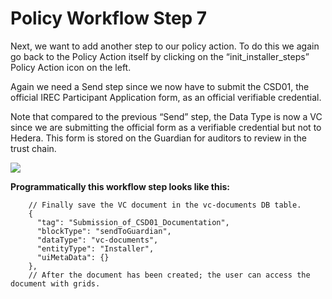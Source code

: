# Policy Workflow Step 7



Next, we want to add another step to our policy action. To do this we again go back to the Policy Action itself by clicking on the “init\_installer\_steps” Policy Action icon on the left.

Again we need a Send step since we now have to submit the CSD01, the official IREC Participant Application form, as an official verifiable credential.

Note that compared to the previous “Send” step, the Data Type is now a VC since we are submitting the official form as a verifiable credential but not to Hedera. This form is stored on the Guardian for auditors to review in the trust chain.

![](https://i.imgur.com/XqlJgq6.png)

**Programmatically this workflow step looks like this:**

```
    // Finally save the VC document in the vc-documents DB table.
    {
      "tag": "Submission_of_CSD01_Documentation",
      "blockType": "sendToGuardian",
      "dataType": "vc-documents",
      "entityType": "Installer",
      "uiMetaData": {}
    },
    // After the document has been created; the user can access the document with grids.
```
